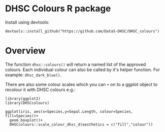 # DHSC Colours R package

Install using devtools:

```devtools::install_github("https://github.com/DataS-DHSC/DHSC_colours")```

# Overview

The function ```dhsc::colours()``` will return a named list of the approved
colours. Each individual colour can also be called by it's helper function.
For example: ```dhsc_dark_blue()```.

There are also some colour scales which you can ```+``` on to a ggplot object 
to recolour it with DHSC colours e.g.:

```
library(ggplot2)
library(DHSCcolours)

ggplot(iris, aes(x=Species,y=Sepal.Length, colour=Species, fill=Species))+
  geom_boxplot()+
  DHSCcolours::scale_colour_dhsc_d(aesthetics = c("fill","colour"))
```


